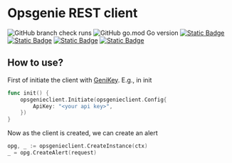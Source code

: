 Opsgenie REST client
===========

![GitHub branch check runs](https://img.shields.io/github/check-runs/ylem-co/opsgenie-client/main?color=green)
![GitHub go.mod Go version](https://img.shields.io/github/go-mod/go-version/ylem-co/opsgenie-client?color=black)
<a href="https://github.com/ylem-co/opsgenie-client?tab=Apache-2.0-1-ov-file">![Static Badge](https://img.shields.io/badge/license-Apache%202.0-black)</a>
<a href="https://ylem.co" target="_blank">![Static Badge](https://img.shields.io/badge/website-ylem.co-black)</a>
<a href="https://docs.ylem.co" target="_blank">![Static Badge](https://img.shields.io/badge/documentation-docs.ylem.co-black)</a>
<a href="https://join.slack.com/t/ylem-co/shared_invite/zt-2nawzl6h0-qqJ0j7Vx_AEHfnB45xJg2Q" target="_blank">![Static Badge](https://img.shields.io/badge/community-join%20Slack-black)</a>

How to use?
------

First of initiate the client with [GeniKey](https://support.atlassian.com/opsgenie/docs/create-a-default-api-integration/). E.g., in init

```go
func init() {
	opsgenieclient.Initiate(opsgenieclient.Config{
		ApiKey: "<your api key>",
	})
}
```

Now as the client is created, we can create an alert

```go
opg, _ := opsgenieclient.CreateInstance(ctx)
_ = opg.CreateAlert(request)
```
